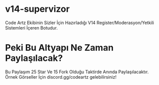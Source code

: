 # v14-supervizor
Code Artz Ekibinin Sizler İçin Hazırladığı V14 Register/Moderasyon/Yetkili Sistemleri İçeren Botudur.

# Peki Bu Altyapı Ne Zaman Paylaşılacak?
Bu Paylaşım 25 Star Ve 15 Fork Olduğu Taktirde Anında Paylaşılacaktır.
Örnek Görseller İçin discord.gg/codeartz gelebilirsiniz!
